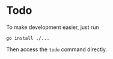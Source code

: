 # Todo

To make development easier, just run

```
go install ./...
```

Then access the `todo` command directly.
